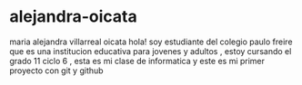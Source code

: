 # alejandra-oicata
maria alejandra villarreal oicata
hola! soy estudiante del colegio paulo freire que es una institucion educativa para jovenes y adultos , estoy cursando el grado 11 ciclo 6 , esta es mi clase de informatica y este es mi primer proyecto con git y github
